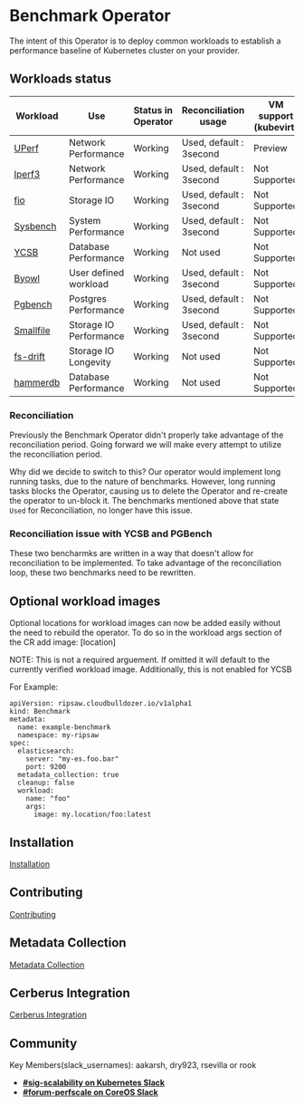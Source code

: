 # Benchmark Operator

The intent of this Operator is to deploy common workloads to establish
a performance baseline of Kubernetes cluster on your provider.

## Workloads status

| Workload                       | Use                    | Status in Operator | Reconciliation usage       | VM support (kubevirt) |
| ------------------------------ | ---------------------- | ------------------ | -------------------------- | --------------------- |
| [UPerf](docs/uperf.md)         | Network Performance    | Working            |  Used, default : 3second  | Preview               |
| [Iperf3](docs/iperf3.md)       | Network Performance    | Working            |  Used, default : 3second  | Not Supported         |
| [fio](docs/fio_distributed.md) | Storage IO             | Working            |  Used, default : 3second  | Not Supported         |
| [Sysbench](docs/sysbench.md)   | System Performance     | Working            |  Used, default : 3second  | Not Supported         |
| [YCSB](docs/ycsb.md)           | Database Performance   | Working            |  Not used                  | Not Supported         |
| [Byowl](docs/byowl.md)         | User defined workload  | Working            |  Used, default : 3second  | Not Supported         |
| [Pgbench](docs/pgbench.md)     | Postgres Performance   | Working            |  Used, default : 3second  | Not Supported         |
| [Smallfile](docs/smallfile.md) | Storage IO Performance | Working            |  Used, default : 3second  | Not Supported         |
| [fs-drift](docs/fs-drift.md)   | Storage IO Longevity   | Working            |  Not used                  | Not Supported         |
| [hammerdb](docs/hammerdb.md)   | Database Performance   | Working            |  Not used                  | Not Supported         |


### Reconciliation

Previously the Benchmark Operator didn't properly take advantage of the reconciliation period. Going forward
we will make every attempt to utilize the reconciliation period.

Why did we decide to switch to this? Our operator would implement long running tasks, due to the nature of benchmarks.
However, long running tasks blocks the Operator, causing us to delete the Operator and re-create the operator to
un-block it. The benchmarks mentioned above that state `Used` for Reconciliation, no longer have this issue.

### Reconciliation issue with YCSB and PGBench

These two bencharmks are written in a way that doesn't allow for reconciliation to be implemented. To take
advantage of the reconciliation loop, these two benchmarks need to be rewritten.

## Optional workload images
Optional locations for workload images can now be added easily without the need to rebuild the operator.
To do so in the workload args section of the CR add image: [location]

NOTE: This is not a required arguement. If omitted it will default to the currently verified workload image.
Additionally, this is not enabled for YCSB

For Example:

```
apiVersion: ripsaw.cloudbulldozer.io/v1alpha1
kind: Benchmark
metadata:
  name: example-benchmark
  namespace: my-ripsaw
spec:
  elasticsearch:
    server: "my-es.foo.bar"
    port: 9200
  metadata_collection: true
  cleanup: false
  workload:
    name: "foo"
    args:
      image: my.location/foo:latest
```

## Installation
[Installation](docs/installation.md)

## Contributing
[Contributing](CONTRIBUTE.md)

## Metadata Collection
[Metadata Collection](docs/metadata.md)

## Cerberus Integration
[Cerberus Integration](docs/cerberus.md)

## Community
Key Members(slack_usernames): aakarsh, dry923, rsevilla or rook
* [**#sig-scalability on Kubernetes Slack**](https://kubernetes.slack.com)
* [**#forum-perfscale on CoreOS Slack**](https://coreos.slack.com)
